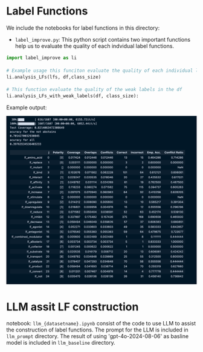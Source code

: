 # Label Functions

We include the notebooks for label functions in this directory:

- `label_improve.py`: This python script contains two important functions help us to evaluate the quality of each indvidual label functions. 


``` python
import label_improve as li

# Example usage this funciton evaluate the quality of each individual label functions in lfs.
li.analysis_LFs(lfs, df,class_size)

# This function evaluate the quality of the weak labels in the df
li.analysis_LFs_with_weak_labels(df, class_size):
```

Example output:

![alt text](image.png)

# LLM assit LF construction

notebook: `llm_{datasetname}.ipynb` consist of the code to use LLM to assist the construction of label functions. The prompt for the LLM is included in `llm_prompt` directory. The result of using 'gpt-4o-2024-08-06' as basline model is included in `llm_baseline` directory.